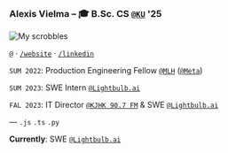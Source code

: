 ### Alexis Vielma – 🎓 B.Sc. CS [`@KU`](https://ku.edu 'School Website') '25

![My scrobbles](https://lastfm-recently-played.vercel.app/api?user=aelxxs)

[`@`](mailto:hi@alexis.lol 'Contact Me') · [`/website`](https://alexis.lol 'Peronsal Website') · [`/linkedin`](https://www.linkedin.com/in/aelxxs/ 'LinkedIn')

`SUM 2022`: Production Engineering Fellow [`@MLH`](https://fellowship.mlh.io/ 'MLH') ([`@Meta`](https://meta.com/ 'Meta'))

`SUM 2023`: SWE Intern [`@Lightbulb.ai`](https://lightbulb.ai/ 'Lightbulb.ai')

`FAL 2023`: IT Director [`@KJHK 90.7 FM`](https://kjhk.org 'KJHK 90.7 FM') & SWE [`@Lightbulb.ai`](https://lightbulb.ai/ 'Lightbulb.ai')

—
`.js` `.ts` `.py`

**Currently**: SWE [`@Lightbulb.ai`](https://lightbulb.ai/ 'Lightbulb.ai')

